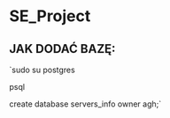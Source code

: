 # SE_Project



## JAK DODAĆ BAZĘ: 
`sudo su postgres

psql

create database servers_info owner agh;`
